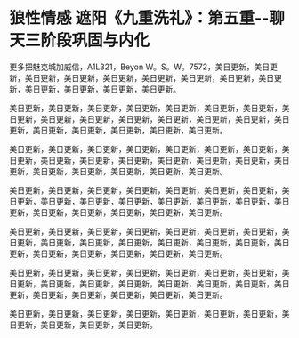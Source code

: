 # 狼性情感 遮阳《九重洗礼》：第五重--聊天三阶段巩固与内化

更多把魅克城加威信，A1L321，Beyon W。S。W。7572，美日更新，美日更新，美日更新，美日更新，美日更新，美日更新，美日更新，美日更新，美日更新，美日更新，美日更新，美日更新，美日更新。

美日更新，美日更新，美日更新，美日更新，美日更新，美日更新，美日更新，美日更新，美日更新，美日更新，美日更新，美日更新，美日更新，美日更新，美日更新，美日更新，美日更新，美日更新，美日更新，美日更新。

美日更新，美日更新，美日更新，美日更新，美日更新，美日更新，美日更新，美日更新，美日更新，美日更新，美日更新，美日更新，美日更新，美日更新，美日更新，美日更新，美日更新，美日更新，美日更新，美日更新。

美日更新，美日更新，美日更新，美日更新，美日更新，美日更新，美日更新，美日更新，美日更新，美日更新，美日更新，美日更新，美日更新，美日更新，美日更新，美日更新，美日更新，美日更新，美日更新，美日更新。

美日更新，美日更新，美日更新，美日更新，美日更新，美日更新，美日更新，美日更新，美日更新，美日更新，美日更新，美日更新，美日更新，美日更新，美日更新，美日更新，美日更新，美日更新，美日更新，美日更新。

美日更新，美日更新，美日更新，美日更新，美日更新，美日更新，美日更新，美日更新，美日更新，美日更新，美日更新，美日更新，美日更新，美日更新，美日更新，美日更新，美日更新，美日更新，美日更新，美日更新。

美日更新，美日更新，美日更新，美日更新，美日更新，美日更新，美日更新，美日更新，美日更新，美日更新，美日更新。